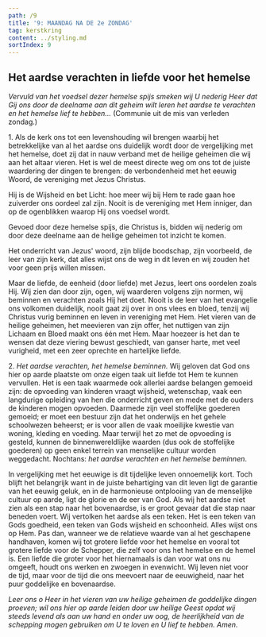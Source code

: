 ```yaml
---
path: /9
title: '9: MAANDAG NA DE 2e ZONDAG'
tag: kerstkring
content: ../styling.md
sortIndex: 9
---
```


## Het aardse verachten in liefde voor het hemelse

_Vervuld van het voedsel dezer hemelse spijs smeken wij U nederig Heer dat Gij ons door de deelname aan dit geheim wilt leren het aardse te verachten en het hemelse lief te hebben..._ (Communie uit de mis van verleden zondag.)

1\. Als de kerk ons tot een levenshouding wil brengen waarbij het betrekkelijke van al het aardse ons duidelijk wordt door de vergelijking met het hemelse, doet zij dat in nauw verband met de heilige geheimen die wij aan het altaar vieren. Het is wel de meest directe weg om ons tot de juiste waardering der dingen te brengen: de verbondenheid met het eeuwig Woord, de vereniging met Jezus Christus.

Hij is de Wijsheid en bet Licht: hoe meer wij bij Hem te rade gaan hoe zuiverder ons oordeel zal zijn. Nooit is de vereniging met Hem inniger, dan op de ogenblikken waarop Hij ons voedsel wordt.

Gevoed door deze hemelse spijs, die Christus is, bidden wij nederig om door deze deelname aan de heilige geheimen tot inzicht te komen.

Het onderricht van Jezus' woord, zijn blijde boodschap, zijn voorbeeld, de leer van zijn kerk, dat alles wijst ons de weg in dit leven en wij zouden het voor geen prijs willen missen.

Maar de liefde, de eenheid (door liefde) met Jezus, leert ons oordelen zoals Hij. Wij zien dan door zijn, ogen, wij waarderen volgens zijn normen, wij beminnen en verachten zoals Hij het doet. Nooit is de leer van het evangelie ons volkomen duidelijk, nooit gaat zij over in ons vlees en bloed, tenzij wij Christus vurig beminnen en leven in vereniging met Hem. Het vieren van de heilige geheimen, het meevieren van zijn offer, het nuttigen van zijn Lichaam en Bloed maakt ons één met Hem. Maar hoezeer is het dan te wensen dat deze viering bewust geschiedt, van ganser harte, met veel vurigheid, met een zeer oprechte en hartelijke liefde.

2\. _Het aardse verachten, het hemelse beminnen._ Wij geloven dat God ons hier op aarde plaatste om onze eigen taak uit liefde tot Hem te kunnen vervullen. Het is een taak waarmede ook allerlei aardse belangen gemoeid zijn: de opvoeding van kinderen vraagt wijsheid, wetenschap, vaak een langdurige opleiding van hen die onderricht geven en mede met de ouders de kinderen mogen opvoeden. Daarmede zijn veel stoffelijke goederen gemoeid; er moet een bestuur zijn dat het onderwijs en het gehele schoolwezen beheerst; er is voor allen de vaak moeilijke kwestie van woning, kleding en voeding. Maar terwijl het zo met de opvoeding is gesteld, kunnen de binnenwereldlijke waarden (dus ook de stoffelijke goederen) op geen enkel terrein van menselijke cultuur worden weggedacht. Nochtans: _het aardse verachten en het hemelse beminnen_.

In vergelijking met het eeuwige is dit tijdelijke leven onnoemelijk kort. Toch blijft het belangrijk want in de juiste behartiging van dit leven ligt de garantie van het eeuwig geluk, en in de harmonieuse ontplooiing van de menselijke cultuur op aarde, ligt de glorie en de eer van God. Als wij het aardse niet zien als een stap naar het bovenaardse, is er groot gevaar dat die stap naar beneden voert. Wij vertolken het aardse als een teken. Het is een teken van Gods goedheid, een teken van Gods wijsheid en schoonheid. Alles wijst ons op Hem. Pas dan, wanneer we de relatieve waarde van al het geschapene handhaven, komen wij tot grotere liefde voor het hemelse en vooral tot grotere liefde voor de Schepper, die zelf voor ons het hemelse en de hemel is. Een liefde die groter voor het hiernamaals is dan voor wat ons nu omgeeft, houdt ons werken en zwoegen in evenwicht. Wij leven niet voor de tijd, maar voor de tijd die ons meevoert naar de eeuwigheid, naar het puur goddelijke en bovenaardse.

_Leer ons o Heer in het vieren van uw heilige geheimen de goddelijke dingen proeven; wil ons hier op aarde leiden door uw heilige Geest opdat wij steeds levend als aan uw hand en onder uw oog, de heerlijkheid van de schepping mogen gebruiken om U te loven en U lief te hebben. Amen._
